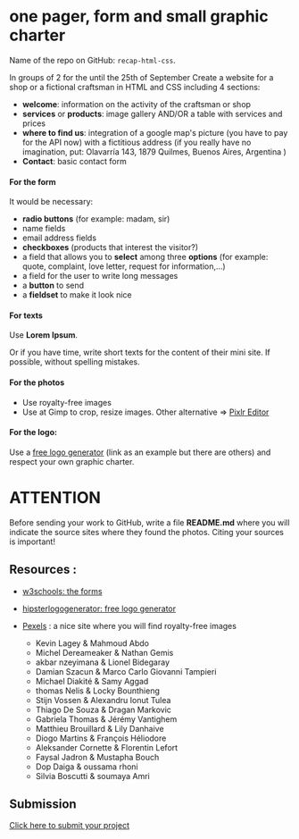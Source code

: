 # one pager, form and small graphic charter

Name of the repo on GitHub: `recap-html-css`.

In groups of 2 for the until the 25th of September
Create a website for a shop or a fictional craftsman in HTML and CSS including 4 sections:
- **welcome**: information on the activity of the craftsman or shop
- **services** or **products**: image gallery AND/OR a table with services and prices
- **where to find us**: integration of a google map's picture (you have to pay for the API now) with a fictitious address (if you really have no imagination, put: Olavarría 143, 1879 Quilmes, Buenos Aires, Argentina
)
- **Contact**: basic contact form

#### For the form
It would be necessary:
- **radio buttons** (for example: madam, sir)
- name fields
- email address fields
- **checkboxes** (products that interest the visitor?)
- a field that allows you to **select** among three **options** (for example: quote, complaint, love letter, request for information,...)
- a field for the user to write long messages
- a **button** to send
- a **fieldset** to make it look nice

#### For texts
Use **Lorem Ipsum**.

Or if you have time, write short texts for the content of their mini site. If possible, without spelling mistakes.

#### For the photos
- Use royalty-free images
- Use at Gimp to crop, resize images. Other alternative => [Pixlr Editor](https://pixlr.com/editor/)

#### For the logo:
Use a [free logo generator](https://www.hipsterlogogenerator.com) (link as an example but there are others) and respect your own graphic charter.

# ATTENTION
Before sending your work to GitHub, write a file **README.md** where you will indicate the source sites where they found the photos. Citing your sources is important!

## Resources :
- [w3schools: the forms](https://www.w3schools.com/html/html_forms.asp)
- [hipsterlogogenerator: free logo generator](https://www.hipsterlogogenerator.com)
- [Pexels](https://www.pexels.com) : a nice site where you will find royalty-free images


  - Kevin Lagey &  Mahmoud Abdo
  - Michel Dereameaker & Nathan Gemis
  - akbar nzeyimana &  Lionel Bidegaray
  - Damian Szacun &  Marco Carlo Giovanni Tampieri
  - Michael Diakité &  Samy Aggad
  - thomas Nelis &  Locky Bounthieng
  - Stijn Vossen &  Alexandru Ionut Tulea
  - Thiago De Souza &  Dragan Markovic
  - Gabriela Thomas &  Jérémy Vantighem
  - Matthieu Brouillard &  Lily Danhaive
  - Diogo Martins &  François Héliodore
  - Aleksander Cornette &  Florentin Lefort
  - Faysal Jadron & Mustapha Bouch
  - Dop Daiga &  oussama rhoni
  - Silvia Boscutti &  soumaya Amri

 ## Submission
[Click here to submit your project](https://goo.gl/forms/gZ7Flt95LYLdRJ7g2)
